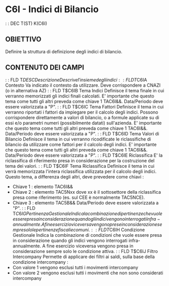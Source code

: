 # C6I - Indici di Bilancio
 :  : DEC T(ST) K(C6I)
## OBIETTIVO
Definire la struttura di definizione degli indici di bilancio.
## CONTENUTO DEI CAMPI
 :  : FLD T$DESC Descrizione
Descrive l'insieme degli indici
 :  : FLD T$C6IA Contesto
Va indicato il contesto da utilizzare. Deve corrispondere a CNAZI (o in alternativa AZ)
 :  : FLD T$C6IB Tema Indici
Definisce il tema finale in cui verranno memorizzati gli indici finali calcolati.
E' importante che questo tema come tutti gli altri preveda come chiave 1 TAC6I&&.
Data/Periodo deve essere valorizzata a "P".
 :  : FLD T$C6IC Tema Fattori
Definisce il tema in cui verranno riportati i fattori da impiegare per il calcolo degli indici. Possono corrispondere direttamente a valori di bilancio, o a formule applicate su di essi e/o parametri numeri (possibilmente datati) sull'azienda.
E' importante che questo tema come tutti gli altri preveda come chiave 1 TAC6I&&.
Data/Periodo deve essere valorizzata a "P".
 :  : FLD T$C6ID Tema Valori di Bilancio
Definisce il tema in cui verranno ricodificate le riclassifiche di bilancio da utilizzare come fattori per il calcolo degli indici.
E' importante che questo tema come tutti gli altri preveda come chiave 1 TAC6I&&.
Data/Periodo deve essere valorizzata a "P".
 :  : FLD T$C6IE Riclassifica
E' la riclassifica di riferimento presa in considerazione per la costruzione del tema dei valori.
 :  : FLD T$C6IF Tema Riclassifica
Definisce il tema in cui verrà memorizzata l'intera riclassifica utilizzata per il calcolo degli indici.
Questo tema, a differenza degli altri, deve prevedere come chiavi : 
* Chiave 1 :  elemento TAC6I&&
* Chiave 2 :  elemento TAC5Nxx dove xx è il sottosettore della riclassifica presa come riferimento (es. sul CEE è normalmente TAC5NCE).
* Chiave 3 :  elemento TAC5B&&
Data/Periodo deve essere valorizzata a "P".
 :  : FLD T$C6IG Pertinenza Gestionale
Indica la combinazione di pertinenze che vuole essere presa in considerazione quando gli indici vengono interrogati infra-annualmente. A fine esercizio viceversa vengono prese in  considerazione sempre solo le pertinenze fiscali e comuni.
 :  : FLD T$C6IH Condizione Gestionale
Indica la combinazione di condizioni che vuole essere presa in considerazione quando gli indici vengono interrogati infra-annualmente. A fine esercizio viceversa vengono presa in  considerazione sempre solo le condizione attiva.
 :  : FLD T$C6IJ Filtro Intercompany
Permette di applicare dei filtri ai saldi, sulla base della condizione intercompany : 
* Con valore 1 vengono esclusi tutti i movimenti intercompany
* Con valore 2 vengono esclusi tutti i movimenti che non sono considerati intercompany

